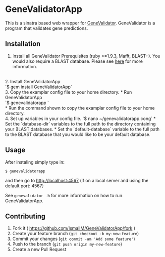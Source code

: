 # GeneValidatorApp

This is a sinatra based web wrapper for [GeneValidator](https://github.com/monicadragan/GeneValidator). GeneValidator is a program that validates gene predictions.

## Installation

1. Install all GeneValidator Prerequisites (ruby <=1.9.3, Mafft, BLAST+). You would also require a BLAST database. Please see [here](https://gist.github.com/IsmailM/b783e8a06565197084e6/edit) for more information.
<br>
2. Install GeneValidatorApp
<br>
    `$ gem install GeneValidatorApp`
<br>
3. Copy the examplar config file to your home directory.
  * Run GeneValidatorApp
<br>
    `$ genevalidatorapp `<br>
  * Run the command shown to copy the examplar config file to your home directory.
<br>
4. Set up variables in your config file.
    `$ nano ~/genevalidatorapp.cong`
  * Set the `database-dir` variables to the full path to the directory containing your BLAST databases. 
  * Set the `default-database` variable to the full path to the BLAST database that you would like to be your default database. 

## Usage

After instaling simply type in:

	$ genevalidatorapp

and then go to [http://localhost:4567](http://localhost:4567) (if on a local server and using the default port: 4567)

See `genevalidator -h` for more information on how to run GeneValidatorApp.


## Contributing

1. Fork it ( https://github.com/IsmailM/GeneValidatorApp/fork )
2. Create your feature branch (`git checkout -b my-new-feature`)
3. Commit your changes (`git commit -am 'Add some feature'`)
4. Push to the branch (`git push origin my-new-feature`)
5. Create a new Pull Request
